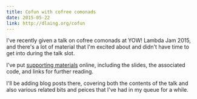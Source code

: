 ```yaml
---
title: Cofun with cofree comonads
date: 2015-05-22
link: http://dlaing.org/cofun
---
```


I've recently given a talk on cofree comonads at YOW! Lambda Jam 2015, and there's a lot of material that I'm excited about and didn't have time to get into during the talk slot.

I've put [supporting materials](http://dlaing.org/cofun) online, including the slides, the associated code, and links for further reading.

I'll be adding blog posts there, covering both the contents of the talk and also various related bits and peices that I've had in my queue for a while.
